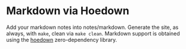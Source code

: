Markdown via Hoedown
====================

Add your markdown notes into notes/markdown.
Generate the site, as always, with `make`, clean via `make clean`.
Markdown support is obtained using the [hoedown](https://github.com/hoedown/hoedown) zero-dependency library.